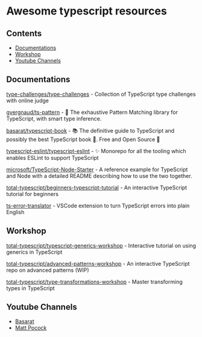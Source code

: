 # Awesome typescript resources

## Contents

- [Documentations](#documentations)
- [Workshop](#workshop)
- [Youtube Channels](#youtube-channels)

## Documentations

[type-challenges/type-challenges](https://github.com/type-challenges/type-challenges) - Collection of TypeScript type challenges with online judge

[gvergnaud/ts-pattern](https://github.com/gvergnaud/ts-pattern) - 🎨 The exhaustive Pattern Matching library for TypeScript, with smart type inference.

[basarat/typescript-book](https://github.com/basarat/typescript-book) - 📚 The definitive guide to TypeScript and possibly the best TypeScript book 📖. Free and Open Source 🌹

[typescript-eslint/typescript-eslint](https://github.com/typescript-eslint/typescript-eslint) - ✨ Monorepo for all the tooling which enables ESLint to support TypeScript

[microsoft/TypeScript-Node-Starter](https://github.com/microsoft/TypeScript-Node-Starter) - A reference example for TypeScript and Node with a detailed README describing how to use the two together.

[total-typescript/beginners-typescript-tutorial](https://github.com/total-typescript/beginners-typescript-tutorial) - An interactive TypeScript tutorial for beginners

[ts-error-translator](https://github.com/mattpocock/ts-error-translator) - VSCode extension to turn TypeScript errors into plain English


## Workshop

[total-typescript/typescript-generics-workshop](https://github.com/total-typescript/typescript-generics-workshop) - Interactive tutorial on using generics in TypeScript

[total-typescript/advanced-patterns-workshop](https://github.com/total-typescript/advanced-patterns-workshop) - An interactive TypeScript repo on advanced patterns (WIP)

[total-typescript/type-transformations-workshop](https://github.com/total-typescript/type-transformations-workshop) - Master transforming types in TypeScript


## Youtube Channels

- [Basarat](https://www.youtube.com/@basarat)
- [Matt Pocock](https://www.youtube.com/@mattpocockuk)

